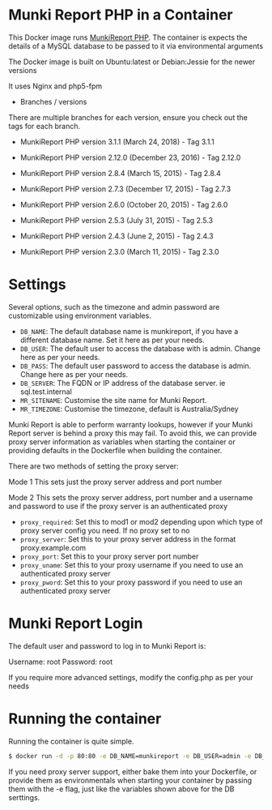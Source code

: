 Munki Report PHP in a Container
=============

This Docker image runs [MunkiReport PHP](https://github.com/munkireport/munkireport-php).
The container is expects the details of a MySQL database to be passed to it via environmental arguments

The Docker image is built on Ubuntu:latest or Debian:Jessie for the newer versions

It uses Nginx and php5-fpm

* Branches / versions

There are multiple branches for each version, ensure you check out the tags for each branch.

- MunkiReport PHP version 3.1.1 (March 24, 2018) - Tag 3.1.1 

- MunkiReport PHP version 2.12.0 (December 23, 2016) - Tag 2.12.0 

- MunkiReport PHP version 2.8.4 (March 15, 2015) - Tag 2.8.4

- MunkiReport PHP version 2.7.3 (December 17, 2015) - Tag 2.7.3

- MunkiReport PHP version 2.6.0 (October 20, 2015) - Tag 2.6.0

- MunkiReport PHP version 2.5.3 (July 31, 2015) - Tag 2.5.3

- MunkiReport PHP version 2.4.3 (June 2, 2015) - Tag 2.4.3

- MunkiReport PHP version 2.3.0 (March 11, 2015) - Tag 2.3.0


# Settings

Several options, such as the timezone and admin password are customizable using environment variables.

* ``DB_NAME``: The default database name is munkireport, if you have a different database name. Set it here as per your needs.
* ``DB_USER``: The default user to access the database with is admin. Change here as per your needs.
* ``DB_PASS``: The default user password to access the database is admin. Change here as per your needs.
* ``DB_SERVER``: The FQDN or IP address of the database server. ie sql.test.internal
* ``MR_SITENAME``: Customise the site name for Munki Report.
* ``MR_TIMEZONE``: Customise the timezone, default is Australia/Sydney

Munki Report is able to perform warranty lookups, however if your Munki Report server is behind a proxy this may fail.
To avoid this, we can provide proxy server information as variables when starting the container or providing defaults
in the Dockerfile when building the container.

There are two methods of setting the proxy server:

Mode 1
This sets just the proxy server address and port number

Mode 2
This sets the proxy server address, port number and a username and password to use if the proxy server is an authenticated proxy

* ``proxy_required``: Set this to mod1 or mod2 depending upon which type of proxy server config you need. If no proxy set to no
* ``proxy_server``: Set this to your proxy server address in the format proxy.example.com
* ``proxy_port``: Set this to your proxy server port number
* ``proxy_uname``: Set this to your proxy username if you need to use an authenticated proxy server
* ``proxy_pword``: Set this to your proxy password if you need to use an authenticated proxy server


# Munki Report Login

The default user and password to log in to Munki Report is:

Username: root
Password: root

If you require more advanced settings, modify the config.php as per your needs

# Running the container

Running the container is quite simple.

```bash
$ docker run -d -p 80:80 -e DB_NAME=munkireport -e DB_USER=admin -e DB_PASS=admin -e DB_SERVER=mysql.test.internal -e MR_SITENAME=MunkiReport-MyCompany -e MR_TIMEZONE=Australia/Sydney --name munkireport_webapp hunty1/munkireport-docker
```

If you need proxy server support, either bake them into your Dockerfile, or provide them as environmentals when starting your container
by passing them with the -e flag, just like the variables shown above for the DB serttings.